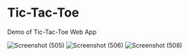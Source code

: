# Tic-Tac-Toe

Demo of Tic-Tac-Toe Web App

![Screenshot (505)](https://user-images.githubusercontent.com/102666296/213410888-42ea3a07-6f42-4b14-83fb-42bcd6d6f5c0.png)
![Screenshot (506)](https://user-images.githubusercontent.com/102666296/213410900-01d78b6a-c043-495e-8260-481f6dbc26c3.png)
![Screenshot (508)](https://user-images.githubusercontent.com/102666296/213411336-e1caf664-c799-4481-b5d6-fc4d8a28cb6f.png)
